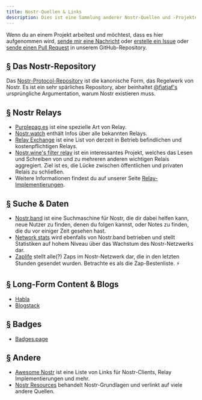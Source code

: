 ```yaml
---
title: Nostr-Quellen & Links
description: Dies ist eine Sammlung anderer Nostr-Quellen und -Projekte, auf die wir gestoßen sind.
---
```


Wenn du an einem Projekt arbeitest und möchtest, dass es hier aufgenommen wird, [sende mir eine Nachricht](https://snort.social/p/npub1zuuajd7u3sx8xu92yav9jwxpr839cs0kc3q6t56vd5u9q033xmhsk6c2uc) oder [erstelle ein Issue](https://github.com/erskingardner/nostr-how/issues) oder [sende einen Pull Request](https://github.com/erskingardner/nostr-how/pulls) in unserem GitHub-Repository.

## [§](#nostr-repo) Das Nostr-Repository

Das [Nostr-Protocol-Repository](https://github.com/nostr-protocol/nostr) ist die kanonische Form, das Regelwerk von Nostr. Es ist ein sehr spärliches Repository, aber beinhaltet [@fiatjaf's](https://github.com/fiatjaf) ursprüngliche Argumentation, warum Nostr existieren muss.

## [§](#nostr-relays) Nostr Relays

-   [Purplepag.es](https://purplepag.es/what) ist eine spezielle Art von Relay.
-   [Nostr.watch](https://nostr.watch/relays/find) enthält Infos über alle bekannten Relays.
-   [Relay Exchange](https://relay.exchange/) ist eine List von derzeit in Betrieb befindlichen und kostenpflichtigen Relays.
-   [Nostr.wine's filter relay](https://nostr-wine.github.io/filter-relay/) ist ein interessantes Projekt, welches das Lesen und Schreiben von und zu mehreren anderen wichtigen Relais aggregiert. Ziel ist es, die Lücke zwischen öffentlichen und privaten Relais zu schließen.
-   Weitere Informationen findest du auf unserer Seite [Relay-Implementierungen](/de/relay-implementations).

## [§](#search-data) Suche & Daten

-   [Nostr.band](https://nostr.band) ist eine Suchmaschine für Nostr, die dir dabei helfen kann, neue Nutzer zu finden, denen du folgen kannst, oder Notes zu finden, die du vor einiger Zeit gesehen hast.
-   [Network stats](https://stats.nostr.band) wird ebenfalls von Nostr.band betrieben und stellt Statistiken auf hohem Niveau über das Wachstum des Nostr-Netzwerks dar.
-   [Zaplife](https://zaplife.lol) stellt alle(?) Zaps im Nostr-Netzwerk dar, die in den letzten Stunden gesendet wurden. Betrachte es als die Zap-Bestenliste. ⚡

## [§](#long-form-content) Long-Form Content & Blogs

-   [Habla](https://habla.news)
-   [Blogstack](https://blogstack.io/)

## [§](#badges) Badges

-   [Badges.page](https://badges.page/)

## [§](#others) Andere

-   [Awesome Nostr](https://www.nostr.net) ist eine Liste von Links für Nostr-Clients, Relay Implementierungen und mehr.
-   [Nostr Resources](https://nostr-resources.com) behandelt Nostr-Grundlagen und verlinkt auf viele andere Quellen.
